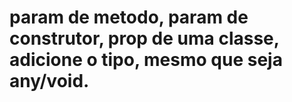 # param de metodo, param de construtor, prop de uma classe, adicione o tipo, mesmo que seja any/void.